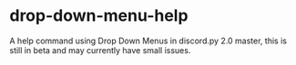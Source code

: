 # drop-down-menu-help
A help command using Drop Down Menus in discord.py 2.0 master, this is still in beta and may currently have small issues.
